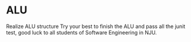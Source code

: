 # ALU
Realize ALU structure
Try your best to finish the ALU and pass all the junit test, good luck to all students of Software Engineering in NJU.
